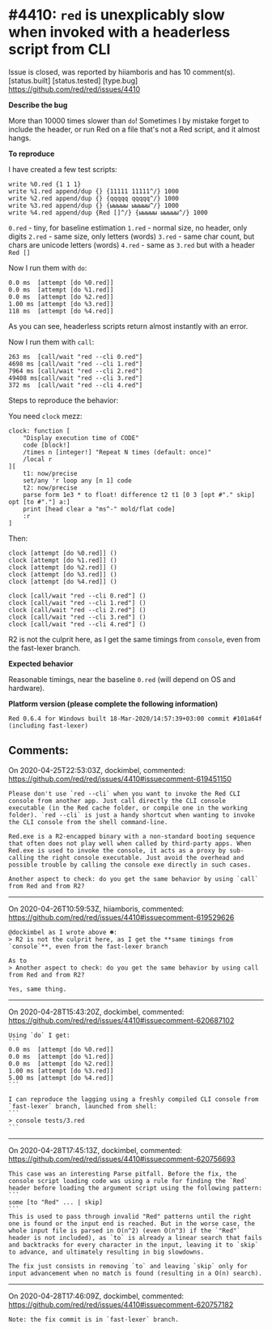 
#4410: `red` is unexplicably slow when invoked with a headerless script from CLI
================================================================================
Issue is closed, was reported by hiiamboris and has 10 comment(s).
[status.built] [status.tested] [type.bug]
<https://github.com/red/red/issues/4410>

**Describe the bug**

More than 10000 times slower than `do`!
Sometimes I by mistake forget to include the header, or run Red on a file that's not a Red script, and it almost hangs.

**To reproduce**

I have created a few test scripts:
```
write %0.red {1 1 1}
write %1.red append/dup {} {11111 11111^/} 1000
write %2.red append/dup {} {qqqqq qqqqq^/} 1000
write %3.red append/dup {} {ыыыыы ыыыыы^/} 1000
write %4.red append/dup {Red []^/} {ыыыыы ыыыыы^/} 1000
```
`0.red` - tiny, for baseline estimation
`1.red` - normal size, no header, only digits
`2.red` - same size, only letters (words)
`3.red` - same char count, but chars are unicode letters (words)
`4.red` - same as `3.red` but with a header `Red []`

Now I run them with `do`:
```
0.0 ms	[attempt [do %0.red]]
0.0 ms	[attempt [do %1.red]]
0.0 ms	[attempt [do %2.red]]
1.00 ms	[attempt [do %3.red]]
118 ms	[attempt [do %4.red]]
```
As you can see, headerless scripts return almost instantly with an error.

Now I run them with `call`:
```
263 ms	[call/wait "red --cli 0.red"]
4698 ms	[call/wait "red --cli 1.red"]
7964 ms	[call/wait "red --cli 2.red"]
49408 ms[call/wait "red --cli 3.red"]
372 ms	[call/wait "red --cli 4.red"]
```

Steps to reproduce the behavior:

You need `clock` mezz:
```
clock: function [
	"Display execution time of CODE"
	code [block!]
	/times n [integer!] "Repeat N times (default: once)"
	/local r
][
	t1: now/precise
	set/any 'r loop any [n 1] code
	t2: now/precise
	parse form 1e3 * to float! difference t2 t1 [0 3 [opt #"." skip] opt [to #"."] a:]
	print [head clear a "ms^-" mold/flat code]
	:r
]
```
Then:
```
clock [attempt [do %0.red]] ()
clock [attempt [do %1.red]] ()
clock [attempt [do %2.red]] ()
clock [attempt [do %3.red]] ()
clock [attempt [do %4.red]] ()

clock [call/wait "red --cli 0.red"] ()
clock [call/wait "red --cli 1.red"] ()
clock [call/wait "red --cli 2.red"] ()
clock [call/wait "red --cli 3.red"] ()
clock [call/wait "red --cli 4.red"] ()
```

R2 is not the culprit here, as I get the same timings from `console`, even from the fast-lexer branch.

**Expected behavior**

Reasonable timings, near the baseline `0.red` (will depend on OS and hardware).

**Platform version (please complete the following information)**
```
Red 0.6.4 for Windows built 18-Mar-2020/14:57:39+03:00 commit #101a64f
(including fast-lexer)
```



Comments:
--------------------------------------------------------------------------------

On 2020-04-25T22:53:03Z, dockimbel, commented:
<https://github.com/red/red/issues/4410#issuecomment-619451150>

    Please don't use `red --cli` when you want to invoke the Red CLI console from another app. Just call directly the CLI console executable (in the Red cache folder, or compile one in the working folder). `red --cli` is just a handy shortcut when wanting to invoke the CLI console from the shell command-line.
    
    Red.exe is a R2-encapped binary with a non-standard booting sequence that often does not play well when called by third-party apps. When Red.exe is used to invoke the console, it acts as a proxy by sub-calling the right console executable. Just avoid the overhead and possible trouble by calling the console exe directly in such cases.
    
    Another aspect to check: do you get the same behavior by using `call` from Red and from R2?

--------------------------------------------------------------------------------

On 2020-04-26T10:59:53Z, hiiamboris, commented:
<https://github.com/red/red/issues/4410#issuecomment-619529626>

    @dockimbel as I wrote above ☻:
    > R2 is not the culprit here, as I get the **same timings from `console`**, even from the fast-lexer branch
    
    As to
    > Another aspect to check: do you get the same behavior by using call from Red and from R2?
    
    Yes, same thing.

--------------------------------------------------------------------------------

On 2020-04-28T15:43:20Z, dockimbel, commented:
<https://github.com/red/red/issues/4410#issuecomment-620687102>

    Using `do` I get:
    ```
    0.0 ms	[attempt [do %0.red]]
    0.0 ms	[attempt [do %1.red]]
    0.0 ms	[attempt [do %2.red]]
    1.00 ms	[attempt [do %3.red]]
    5.00 ms	[attempt [do %4.red]]
    ```
    
    I can reproduce the lagging using a freshly compiled CLI console from `fast-lexer` branch, launched from shell:
    ```
    > console tests/3.red
    ```

--------------------------------------------------------------------------------

On 2020-04-28T17:45:13Z, dockimbel, commented:
<https://github.com/red/red/issues/4410#issuecomment-620756693>

    This case was an interesting Parse pitfall. Before the fix, the console script loading code was using a rule for finding the `Red` header before loading the argument script using the following pattern:
    ```
    some [to "Red" ... | skip]
    ```
    This is used to pass through invalid "Red" patterns until the right one is found or the input end is reached. But in the worse case, the whole input file is parsed in O(n^2) (even O(n^3) if the `"Red"` header is not included), as `to` is already a linear search that fails and backtracks for every character in the input, leaving it to `skip` to advance, and ultimately resulting in big slowdowns.
    
    The fix just consists in removing `to` and leaving `skip` only for input advancement when no match is found (resulting in a O(n) search).
    
    
    

--------------------------------------------------------------------------------

On 2020-04-28T17:46:09Z, dockimbel, commented:
<https://github.com/red/red/issues/4410#issuecomment-620757182>

    Note: the fix commit is in `fast-lexer` branch.

